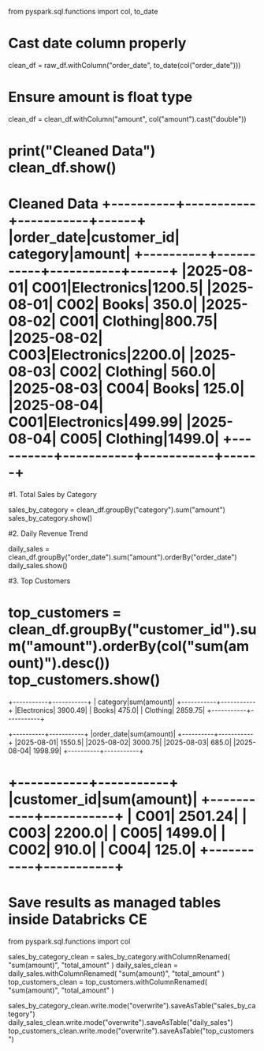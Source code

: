from pyspark.sql.functions import col, to_date

# Cast date column properly
clean_df = raw_df.withColumn("order_date", to_date(col("order_date")))

# Ensure amount is float type
clean_df = clean_df.withColumn("amount", col("amount").cast("double"))

print("Cleaned Data")
clean_df.show()
======================================
Cleaned Data
+----------+-----------+-----------+------+
|order_date|customer_id|   category|amount|
+----------+-----------+-----------+------+
|2025-08-01|       C001|Electronics|1200.5|
|2025-08-01|       C002|      Books| 350.0|
|2025-08-02|       C001|   Clothing|800.75|
|2025-08-02|       C003|Electronics|2200.0|
|2025-08-03|       C002|   Clothing| 560.0|
|2025-08-03|       C004|      Books| 125.0|
|2025-08-04|       C001|Electronics|499.99|
|2025-08-04|       C005|   Clothing|1499.0|
+----------+-----------+-----------+------+
=================================================================
#1. Total Sales by Category



sales_by_category = clean_df.groupBy("category").sum("amount")
sales_by_category.show()

#2. Daily Revenue Trend



daily_sales = clean_df.groupBy("order_date").sum("amount").orderBy("order_date")
daily_sales.show()

#3. Top Customers



top_customers = clean_df.groupBy("customer_id").sum("amount").orderBy(col("sum(amount)").desc())
top_customers.show()
=======================================================
+-----------+-----------+
|   category|sum(amount)|
+-----------+-----------+
|Electronics|    3900.49|
|      Books|      475.0|
|   Clothing|    2859.75|
+-----------+-----------+

+----------+-----------+
|order_date|sum(amount)|
+----------+-----------+
|2025-08-01|     1550.5|
|2025-08-02|    3000.75|
|2025-08-03|      685.0|
|2025-08-04|    1998.99|
+----------+-----------+

+-----------+-----------+
|customer_id|sum(amount)|
+-----------+-----------+
|       C001|    2501.24|
|       C003|     2200.0|
|       C005|     1499.0|
|       C002|      910.0|
|       C004|      125.0|
+-----------+-----------+
==========================================
# Save results as managed tables inside Databricks CE
from pyspark.sql.functions import col

sales_by_category_clean = sales_by_category.withColumnRenamed(
    "sum(amount)", "total_amount"
)
daily_sales_clean = daily_sales.withColumnRenamed(
    "sum(amount)", "total_amount"
)
top_customers_clean = top_customers.withColumnRenamed(
    "sum(amount)", "total_amount"
)

sales_by_category_clean.write.mode("overwrite").saveAsTable("sales_by_category")
daily_sales_clean.write.mode("overwrite").saveAsTable("daily_sales")
top_customers_clean.write.mode("overwrite").saveAsTable("top_customers")
